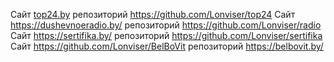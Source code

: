 
Cайт [top24.by](https://top24.by/) репозиторий https://github.com/Lonviser/top24
Сайт https://dushevnoeradio.by/ репозиторий https://github.com/Lonviser/radio
Cайт https://sertifika.by/ репозиторий  https://github.com/Lonviser/sertifika
Сайт https://github.com/Lonviser/BelBoVit  репозиторий  https://belbovit.by/
